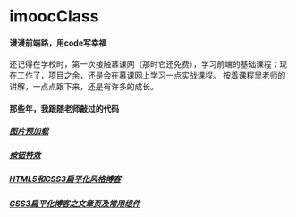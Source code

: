 # imoocClass
#### 漫漫前端路，用code写幸福
还记得在学校时，第一次接触慕课网（那时它还免费），学习前端的基础课程；现在工作了，项目之余，还是会在慕课网上学习一点实战课程。
按着课程里老师的讲解，一点点跟下来，还是有许多的成长。
#### 那些年，我跟随老师敲过的代码
##### [图片预加载](http://www.imooc.com/learn/502)
##### [按钮特效](http://www.imooc.com/learn/5)
##### [HTML5和CSS3扁平化风格博客](http://www.imooc.com/learn/445)
##### [CSS3扁平化博客之文章页及常用组件](http://www.imooc.com/learn/598)
 
